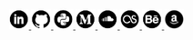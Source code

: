 <style>

main {
    text-align: center;
}

.icon {
    width: 35px;
    height: 35px;
    opacity: 1.0;
}

</style>

<main>

<a href="https://www.linkedin.com/in/fernando-celmer/" target="_blank" title="Linkedin">
	<img src="icons/icon-linkedin.png" alt="linkedin" width="35px" height="35px">
</a>
<a href="https://github.com/FernandoCelmer" target="_blank" title="Github">
	<img src="icons/icon-github.png" alt="github" width="35px" height="35px">
</a>
<a href="https://pypi.org/user/fernandocelmer/" target="_blank" title="Pypi">
	<img src="icons/icon-pypi.png" alt="github" width="35px" height="35px">
</a>
<a href="https://medium.com/@fernandocelmer" target="_blank" title="Medium">
	<img src="icons/icon-medium.png" alt="medium" width="35px" height="35px">
</a>
<a href="https://soundcloud.com/fernandocelmer/tracks" target="_blank" title="Soundcloud">
	<img src="icons/icon-soundcloud.png" alt="soundcloud" width="35px" height="35px">
</a>
<a href="https://www.last.fm/user/FernandoCelmer" target="_blank" title="LastFM">
	<img src="icons/icon-lastfm.png" alt="lastfm" width="35px" height="35px">
</a>
<a href="https://www.behance.net/fernandocelmer" target="_blank" title="Behance">
	<img src="icons/icon-behance.png" alt="behance" width="35px" height="35px">
</a>
<a href="https://www.amazon.com.br/hz/wishlist/ls/3CELRK9GZN2Q2" target="_blank" title="Give me a book">
	<img src="icons/icon-amazon.png" alt="behance" width="35px" height="35px">
</a>

</main>